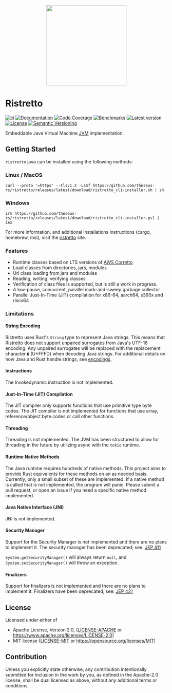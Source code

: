 <p align="center"><img width="250" height="250" src="images/logo.svg"></p>

# Ristretto

[![ci](https://github.com/theseus-rs/ristretto/actions/workflows/ci.yml/badge.svg?branch=main)](https://github.com/theseus-rs/ristretto/actions/workflows/ci.yml)
[![Documentation](https://docs.rs/ristretto_classfile/badge.svg)](https://docs.rs/ristretto_classfile)
[![Code Coverage](https://codecov.io/gh/theseus-rs/ristretto/branch/main/graph/badge.svg)](https://codecov.io/gh/theseus-rs/ristretto)
[![Benchmarks](https://img.shields.io/badge/%F0%9F%90%B0_bencher-enabled-6ec241)](https://bencher.dev/perf/theseus-rs-ristretto)
[![Latest version](https://img.shields.io/crates/v/ristretto_vm.svg)](https://crates.io/crates/ristretto_vm)
[![License](https://img.shields.io/crates/l/ristretto_classfile)](https://github.com/theseus-rs/ristretto#license)
[![Semantic Versioning](https://img.shields.io/badge/%E2%9A%99%EF%B8%8F_SemVer-2.0.0-blue)](https://semver.org/spec/v2.0.0.html)

Embeddable Java Virtual Machine [JVM](https://docs.oracle.com/javase/specs/jvms/se24/html/) implementation.

## Getting Started

`ristretto` java can be installed using the following methods:

### Linux / MacOS

```shell
curl --proto '=https' --tlsv1.2 -LsSf https://github.com/theseus-rs/ristretto/releases/latest/download/ristretto_cli-installer.sh | sh
```

### Windows

```shell
irm https://github.com/theseus-rs/ristretto/releases/latest/download/ristretto_cli-installer.ps1 | iex
```

For more information, and additional installations instructions (cargo, homebrew, msi),
visit the [ristretto](https://theseus-rs.github.io/ristretto/ristretto_cli/) site.

### Features

- Runtime classes based on LTS versions of [AWS Corretto](https://github.com/corretto)
- Load classes from directories, jars, modules
- Url class loading from jars and modules
- Reading, writing, verifying classes
- Verification of class files is supported, but is still a work in progress.
- A low-pause, concurrent, parallel mark-and-sweep garbage collector
- Parallel Just-In-Time (JIT) compilation for x86-64, aarch64, s390x and riscv64

### Limitations

#### String Encoding

Ristretto uses Rust's `String` type to represent Java strings. This means that Ristretto does not support unpaired
surrogates from Java's UTF-16 encoding. Any unpaired surrogates will be replaced with the replacement character `�`
(U+FFFD) when decoding Java strings. For additional details on how Java and Rust handle strings, see
[encodings](docs/encoding/index.md).

#### Instructions

The Invokedynamic instruction is not implemented.

#### Just-In-Time (JIT) Compilation

The JIT compiler only supports functions that use primitive type byte codes. The JIT compiler is not implemented for
functions that use array, reference/object byte codes or call other functions.

#### Threading

Threading is not implemented. The JVM has been structured to allow for threading in the future by utilizing async with
the `tokio` runtime.

#### Runtime Native Methods

The Java runtime requires hundreds of native methods. This project aims to provide Rust equivalents for these methods
on an as needed basis. Currently, only a small subset of these are implemented. If a native method is called that is not
implemented, the program will panic. Please submit a pull request, or open an issue if you need a specific native
method implemented.

#### Java Native Interface (JNI)

JNI is not implemented.

#### Security Manager

Support for the Security Manager is not implemented and there are no plans to implement it. The security manager has
been deprecated; see: [JEP 411](https://openjdk.org/jeps/411)

`System.getSecurityManager()` will always return `null`, and `System.setSecurityManager()` will throw an exception.

#### Finalizers

Support for finalizers is not implemented and there are no plans to implement it. Finalizers have been deprecated; see:
[JEP 421](https://openjdk.java.net/jeps/421)

## License

Licensed under either of

* Apache License, Version 2.0, ([LICENSE-APACHE](LICENSE-APACHE) or https://www.apache.org/licenses/LICENSE-2.0)
* MIT license ([LICENSE-MIT](LICENSE-MIT) or https://opensource.org/licenses/MIT)

## Contribution

Unless you explicitly state otherwise, any contribution intentionally submitted
for inclusion in the work by you, as defined in the Apache-2.0 license, shall be dual licensed as above, without any
additional terms or conditions.
